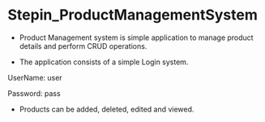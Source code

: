 # Stepin_ProductManagementSystem

* Product Management system is simple application to manage product details and perform CRUD operations.

* The application consists of a simple Login system.

UserName: user

Password: pass

* Products can be added, deleted, edited and viewed.
